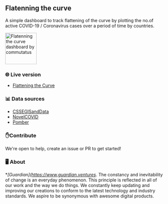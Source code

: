 
## Flatenning the curve
A simple dashboard to track flattening of the curve by plotting the no.of active COVID-19 / Coronavirus cases over a period of time by countries.

<a href="https://flattening-the-curve.commutatus.com/">
    <img src="https://flattening-the-curve.commutatus.com/assets/covid-dashboard-min.png" alt="Flatenning the curve dashboard by commutatus" title="Flatenning the curve" align="center" height="100" />
</a>

### 🌐 Live version
- [Flattening the Curve](https://flattening-the-curve.guardian.ventures/)

### 📊 Data sources
- [CSSEGISandData](https://github.com/CSSEGISandData/COVID-19)
- [NovelCOVID](https://github.com/NovelCOVID/API)
- [Pomber](https://github.com/pomber/covid19)

### ✋Contribute
We're open to help, create an issue or PR to get started!

### 🖥️ About
**[Guardian](https://www.guardian.ventures*. The constancy and
 inevitability of change is an everyday phenomenon. This principle is reflected in all of our work and the way we do things. We constantly keep updating and improving our creations to conform to the latest technology and industry standards. We aspire to be synonymous with awesome digital products.
 
